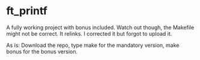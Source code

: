 # ft_printf

A fully working project with bonus included. Watch out though, the Makefile might not be correct. It relinks. I corrected it but forgot to upload it.

As is:
Download the repo, type make for the mandatory version,
make bonus for the bonus version.
